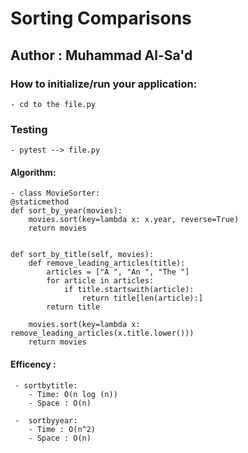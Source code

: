 # Sorting Comparisons

## Author : Muhammad Al-Sa'd 

### How to initialize/run your application:
    - cd to the file.py


### Testing 
    - pytest --> file.py 


#### Algorithm:
    - class MovieSorter:
    @staticmethod
    def sort_by_year(movies):
        movies.sort(key=lambda x: x.year, reverse=True)
        return movies

    
    def sort_by_title(self, movies):
        def remove_leading_articles(title):
            articles = ["A ", "An ", "The "]
            for article in articles:
                if title.startswith(article):
                    return title[len(article):]
            return title

        movies.sort(key=lambda x: remove_leading_articles(x.title.lower()))
        return movies


#### Efficency :
     - sortbytitle: 
        - Time: O(n log (n))
        - Space : O(n)

     -  sortbyyear:
        - Time : O(n^2)
        - Space : O(n)
